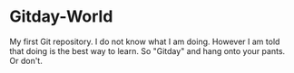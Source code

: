 # Gitday-World
My first Git repository.
I do not know what I am doing.
However I am told that doing is the best way to learn.
So "Gitday" and hang onto your pants.
Or don't.
